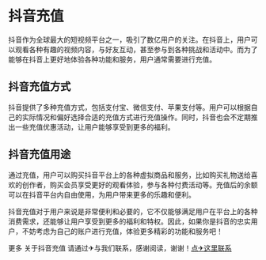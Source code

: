 # 抖音充值

抖音作为全球最大的短视频平台之一，吸引了数亿用户的关注。在抖音上，用户可以观看各种有趣的视频内容，与好友互动，甚至参与到各种挑战和活动中。而为了能够在抖音上更好地体验各种功能和服务，用户通常需要进行充值。

## 抖音充值方式

抖音提供了多种充值方式，包括支付宝、微信支付、苹果支付等。用户可以根据自己的实际情况和偏好选择合适的充值方式进行充值操作。同时，抖音也会不定期推出一些充值优惠活动，让用户能够享受到更多的福利。

## 抖音充值用途

通过充值，用户可以购买抖音平台上的各种虚拟商品和服务，比如购买礼物送给喜欢的创作者，购买会员享受更好的观看体验，参与各种付费活动等。充值后的余额可以在抖音平台内自由使用，为用户带来更多的乐趣和便利。

抖音充值对于用户来说是非常便利和必要的，它不仅能够满足用户在平台上的各种消费需求，还能够让用户享受到更多的福利和特权。因此，如果你是抖音的忠实用户，不妨考虑为自己的账户进行充值，体验更多精彩的功能和服务吧！

更多 关于抖音充值 请通过✈与我们联系，感谢阅读，谢谢！[点✈这里联系](https://c.k02.cc)